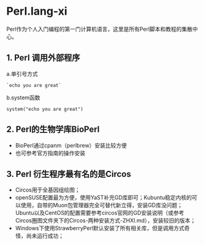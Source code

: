 # Perl.lang-xi
Perl作为个人入门编程的第一门计算机语言，这里是所有Perl脚本和教程的集散中心。

## 1. Perl 调用外部程序
a.单引号方式
```
`echo you are great`
```
b.system函数
```
system("echo you are great")
```

## 2. Perl的生物学库BioPerl
- BioPerl通过cpanm（perlbrew）安装比较方便
- 也可参考官方指南的操作安装

## 3. Perl 衍生程序最有名的是Circos
- Circos用于全基因组绘图；
- openSUSE配置最为方便，使用YaST补充GD库即可；Kubuntu稳定内核的可以使用，自带的Muon包管理器完全可替代新立得，安装GD库没问题；Ubuntu以及CentOS的配置需要参考circos官网的GD安装说明（或参考Circos圈图文件夹下的Circos-两种安装方式-ZHXI.md），安装较旧的版本；
- Windows下使用StrawberryPerl默认安装了所有相关库，但是调用方式奇怪，尚未运行成功；
